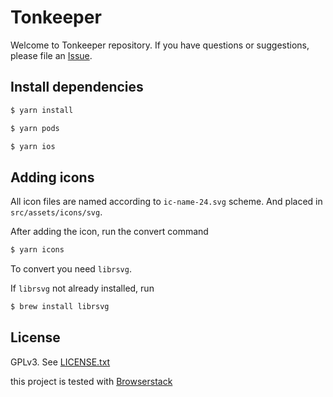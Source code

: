 # Tonkeeper

Welcome to Tonkeeper repository. If you have questions or suggestions, please file an [Issue](https://github.com/tonkeeper/wallet/issues/new/choose).

## Install dependencies

```bash
$ yarn install

$ yarn pods

$ yarn ios
```

## Adding icons

All icon files are named according to `ic-name-24.svg` scheme. And placed in `src/assets/icons/svg`.

After adding the icon, run the convert command

```bash
$ yarn icons
```

To convert you need `librsvg`.

If `librsvg` not already installed, run

```bash
$ brew install librsvg
```

## License

GPLv3. See [LICENSE.txt](LICENSE.txt)

this project is tested with [Browserstack](https://browserstack.com)